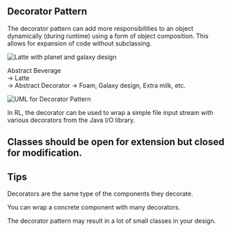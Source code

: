 ## Decorator Pattern  

The decorator pattern can add more responsibilities to an object dynamically (during runtime) using
a form of object composition.  This allows for expansion of code without subclassing.

![Latte with planet and galaxy design](https://user-images.githubusercontent.com/22779199/36761920-2ce063a4-1bef-11e8-927a-48c5acaa97ae.jpg)  

Abstract Beverage   
-> Latte  
-> Abstract Decorator -> Foam, Galaxy design, Extra milk, etc.

![UML for Decorator Pattern](https://user-images.githubusercontent.com/22779199/35353631-be5e935e-0115-11e8-825f-354feece7f44.png)

In RL, the decorator can be used to wrap a simple file input stream with various decorators from the Java I/O library.

## Classes should be open for extension but closed for modification.  

## Tips  

Decorators are the same type of the components they decorate.  

You can wrap a concrete component with many decorators. 

The decorator pattern may result in a lot of small classes in your design.


